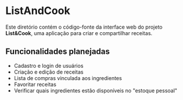 # ListAndCook

Este diretório contém o código-fonte da interface web do projeto **List&Cook**, uma aplicação para criar e compartilhar receitas.

## Funcionalidades planejadas

- Cadastro e login de usuários  
- Criação e edição de receitas  
- Lista de compras vinculada aos ingredientes  
- Favoritar receitas  
- Verificar quais ingredientes estão disponíveis no "estoque pessoal"
